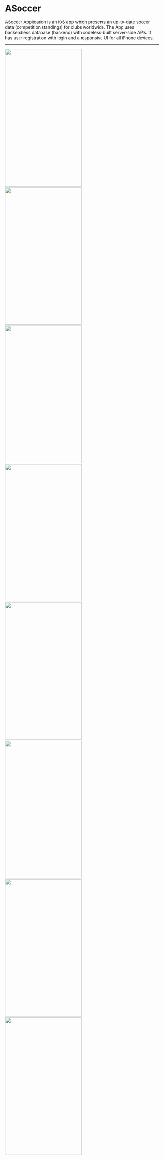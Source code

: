 # ASoccer

ASoccer Application is an iOS app which presents an up-to-date soccer data (competition standings) for clubs worldwide. 
The App uses backendless database (backend) with codeless-built server-side APIs.
It has user registration with login and a responsive UI for all iPhone devices.


-------------------------------------------------------------------------------------------------------------------------

<img src="https://user-images.githubusercontent.com/48488596/60682263-5a15ac00-9e9b-11e9-8cc3-9c98683b6a88.png" width=250 height=450/>&emsp;
<img src="https://user-images.githubusercontent.com/48488596/60682264-5a15ac00-9e9b-11e9-951d-39e88815e2da.png" width=250 height=450/>&emsp;
<img src="https://user-images.githubusercontent.com/48488596/60682265-5aae4280-9e9b-11e9-8554-6e308c14ed51.png" width=250 height=450/>&emsp;
<img src="https://user-images.githubusercontent.com/48488596/60682266-5aae4280-9e9b-11e9-8842-3b28cfb9496c.png" width=250 height=450/>&emsp;
<img src="https://user-images.githubusercontent.com/48488596/60682267-5aae4280-9e9b-11e9-9be0-1841a6774bfc.png" width=250 height=450/>&emsp;
<img src="https://user-images.githubusercontent.com/48488596/60682268-5b46d900-9e9b-11e9-9a21-e8817c8a9f49.png" width=250 height=450/>&emsp;
<img src="https://user-images.githubusercontent.com/48488596/60682269-5b46d900-9e9b-11e9-8ba1-1707852e3f46.png" width=250 height=450/>&emsp;
<img src="https://user-images.githubusercontent.com/48488596/60682271-5b46d900-9e9b-11e9-82db-38a876089a10.png" width=250 height=450/>&emsp;
